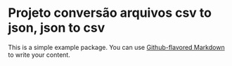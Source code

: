 # Projeto conversão arquivos csv to json, json to csv

This is a simple example package. You can use
[Github-flavored Markdown](https://github.com/samueltechdev/ProjetoLPOL/)
to write your content.